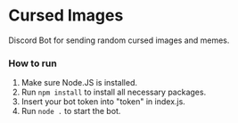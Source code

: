 # Cursed Images
Discord Bot for sending random cursed images and memes.

### How to run
1. Make sure Node.JS is installed.
2. Run `npm install` to install all necessary packages.
3. Insert your bot token into "token" in index.js.
4. Run `node .` to start the bot.
